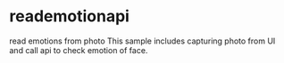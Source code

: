 # reademotionapi
read emotions from photo
This sample includes capturing photo from UI and call api to check emotion of face.

